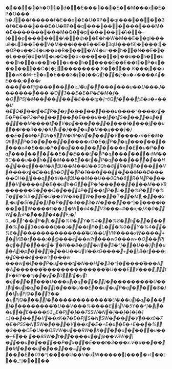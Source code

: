 ����֋�h�O�d��E�����  �E��M���x�E�P�Ʊ���
h�J��f�����f�E��x�E�U�RP��q(������֋�3�f�E�����   �E�U�RP��q������֋�����   �M��E���������   �M�Q��p������֡\��=(��p������\��փ��E�h�   W�M��E��gI���uȅ�u3��E��V�M���i���E��E�3ɋU���f9]����:��QP�u��O4�u��u�R����W4�u܋��h��N��E���L���]̅�x�M�u�Q��p<������֋��u��h��u��h��u��h��u��h�����E��E��t�P�q�������C�]�;]��������,K  � � ��.K���j��u�wK  �M܋E�u�E���3�j�]�*�Qf��f;�u�+����A�E���;���   r �����   Pj@������؉]؅�u� �����   �u��U���J���������   �
�O3��E�E�P�E�M�f�
�OPSf�M�������E���tg�]܋ȍQf���f;E�u�+���t/�EQ�̉��t�EP��y��������u����^   ����x�E�P�E�P3�P������E���u��]؅�tS����u����M����t�V�p������֋���I  � ���j��u��I  ��3��}�9}u�}���u�M��g���}�}��E��M�FQh�8W�0P�N����V����xn�E�M�Qh9P�0���������xO�E�jP��q������֋���x4�E��u�P��q������֋���x�E�u�P��q������֋��E��E���t�P�q������֍M��BC���u��h��M���E��t�P�q������֋��H  � j��q��H  �A3҉U��M��U��0Qh�8R�NP����V����x�E��uh�O�P�1������֋��M��B�����QH  � j��q�tH  �A3҉U��M��U��0Qh�8R�NP����V����x�E��uh�O�P�1������֋��M��VB������G  � ��Q���áP���tP�L��%P� Y�%T� �%X� Ë�U��VW�8�W����T��M;���x;�u�5(��}�P��4��3�W���*��^]� ��  ��i���̡�W����tt��,t�W �*á4�V3���~#��x\;�}X�0�W�pP����4�F;�|ݡ0�^��tP�L��%0� Y�%4� �%8� h�����%� 3�*ù�  ��ڐ��̡0���tP�L��%0� Y�%4� �%8� ��������������̋�U��UVW����xW����+�|KB�r���;�@���e��w7r���w0���w+�O��Pj �q����t�` �N��8�@   �H�3�*^]� ̋�U��} t�u�Aj �p� �]� ��U��UV��xG����+�|;B�r���;�0���e��w'r���w ���w�I��P�u�   ��t�N��H�3�^]� ����̋���A�A������̋��������������̋�U���EV���,tV�6  Y��^]� �y �Dt�y t �q����̋�U���uj �q��]� ��������̋�U��} t�uj �q� �]� ��̋�U��E��u�uP�q���$�} �IuPj Q� �3��
�uPj Q���]� ������������̋�U���uj �q���]� ��������̋�U��V���%����EtV�5  Y��^]� j��u�E  ����t}3ۍE�Pj�]��7SSW�N�]��]�]�]�]؉]�����V��xK�7�E�PjS�NSW����V��x0�7�E�PSS�NSW����V��x�E�+E�u�E�+E��� %�3���C  Ë�U��QSVW�u��RW�X��؅�u����u���~E��
  ��9SW�t�����u�@ ��VSW�|���u�����P�x��E���t�3���x.V�u�����M���u�����~��
  ���E�03�*^[�� ��U��V�uW�����]����> t��t��\_^]� � ��
